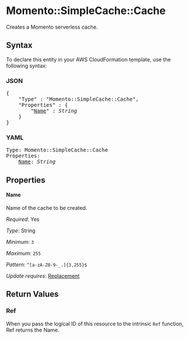 # Momento::SimpleCache::Cache

Creates a Momento serverless cache.

## Syntax

To declare this entity in your AWS CloudFormation template, use the following syntax:

### JSON

<pre>
{
    "Type" : "Momento::SimpleCache::Cache",
    "Properties" : {
        "<a href="#name" title="Name">Name</a>" : <i>String</i>
    }
}
</pre>

### YAML

<pre>
Type: Momento::SimpleCache::Cache
Properties:
    <a href="#name" title="Name">Name</a>: <i>String</i>
</pre>

## Properties

#### Name

Name of the cache to be created.

_Required_: Yes

_Type_: String

_Minimum_: <code>3</code>

_Maximum_: <code>255</code>

_Pattern_: <code>^[a-zA-Z0-9-_.]{3,255}$</code>

_Update requires_: [Replacement](https://docs.aws.amazon.com/AWSCloudFormation/latest/UserGuide/using-cfn-updating-stacks-update-behaviors.html#update-replacement)

## Return Values

### Ref

When you pass the logical ID of this resource to the intrinsic `Ref` function, Ref returns the Name.
